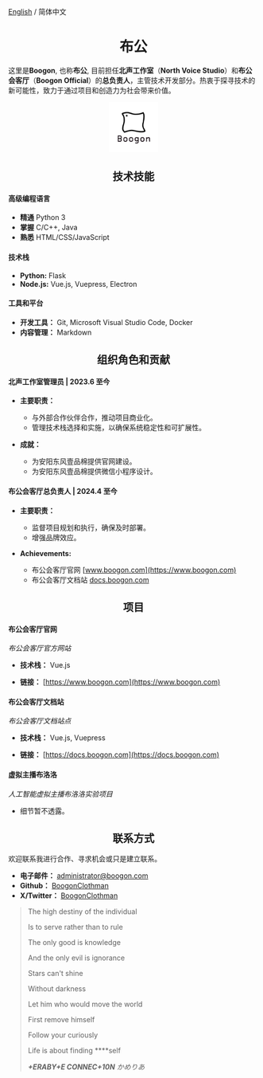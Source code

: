 [English](./README.md) / 简体中文

<h1 align="center">布公</h1>

这里是**Boogon**, 也称**布公**, 目前担任**北声工作室**（**North Voice Studio**）和**布公会客厅**（**Boogon Official**）的**总负责人**，主管技术开发部分。热衷于探寻技术的新可能性，致力于通过项目和创造力为社会带来价值。

<p align="center">
    <img alt="Boogon.png" src="Boogon.2024.8.png" width="20%">
</p>

<h2 align="center">技术技能</h2>

#### 高级编程语言

- **精通** Python 3
- **掌握** C/C++, Java
- **熟悉** HTML/CSS/JavaScript

#### 技术栈

- **Python:** Flask
- **Node.js:** Vue.js, Vuepress, Electron

#### 工具和平台

- **开发工具：** Git, Microsoft Visual Studio Code, Docker
- **内容管理：** Markdown

<h2 align="center">组织角色和贡献</h2>

#### 北声工作室管理员 | 2023.6 至今

- **主要职责：**
    + 与外部合作伙伴合作，推动项目商业化。
    + 管理技术栈选择和实施，以确保系统稳定性和可扩展性。

- **成就：**
    + 为安阳东风壹品棉提供官网建设。
    + 为安阳东风壹品棉提供微信小程序设计。

#### 布公会客厅总负责人 | 2024.4 至今

- **主要职责：**
    + 监督项目规划和执行，确保及时部署。
    + 增强品牌效应。

- **Achievements:**
    + 布公会客厅官网 [www.boogon.com](https://www.boogon.com)
    + 布公会客厅文档站 [docs.boogon.com](https://docs.boogon.com)

<h2 align="center">项目</h2>

#### 布公会客厅官网

_布公会客厅官方网站_

- **技术栈：** Vue.js

- **链接：** [https://www.boogon.com](https://www.boogon.com)

#### 布公会客厅文档站

_布公会客厅文档站点_

- **技术栈：** Vue.js, Vuepress

- **链接：** [https://docs.boogon.com](https://docs.boogon.com)

#### 虚拟主播布洛洛

_人工智能虚拟主播布洛洛实验项目_

- 细节暂不透露。

<h2 align="center">联系方式</h2>

欢迎联系我进行合作、寻求机会或只是建立联系。

- **电子邮件：** [administrator@boogon.com](mailto:administrator@boogon.com)
- **Github：** [BoogonClothman](https://github.com/BoogonClothman)
- **X/Twitter：** [BoogonClothman](https://x.com/BoogonClothman)

> The high destiny of the individual
>
> Is to serve rather than to rule
>
> The only good is knowledge
>
> And the only evil is ignorance
>
> Stars can't shine
>
> Without darkness
>
> Let him who would move the world
>
> First remove himself
>
> Follow your curiously
>
> Life is about finding ****self
>
> _**+ERABY+E CONNEC+10N** かめりあ_
